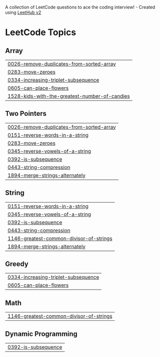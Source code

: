 A collection of LeetCode questions to ace the coding interview! - Created using [LeetHub v2](https://github.com/arunbhardwaj/LeetHub-2.0)
<!---LeetCode Topics Start-->
# LeetCode Topics
## Array
|  |
| ------- |
| [0026-remove-duplicates-from-sorted-array](https://github.com/chinmaylothe/AlgoDailyGrind/tree/master/0026-remove-duplicates-from-sorted-array) |
| [0283-move-zeroes](https://github.com/chinmaylothe/AlgoDailyGrind/tree/master/0283-move-zeroes) |
| [0334-increasing-triplet-subsequence](https://github.com/chinmaylothe/AlgoDailyGrind/tree/master/0334-increasing-triplet-subsequence) |
| [0605-can-place-flowers](https://github.com/chinmaylothe/AlgoDailyGrind/tree/master/0605-can-place-flowers) |
| [1528-kids-with-the-greatest-number-of-candies](https://github.com/chinmaylothe/AlgoDailyGrind/tree/master/1528-kids-with-the-greatest-number-of-candies) |
## Two Pointers
|  |
| ------- |
| [0026-remove-duplicates-from-sorted-array](https://github.com/chinmaylothe/AlgoDailyGrind/tree/master/0026-remove-duplicates-from-sorted-array) |
| [0151-reverse-words-in-a-string](https://github.com/chinmaylothe/AlgoDailyGrind/tree/master/0151-reverse-words-in-a-string) |
| [0283-move-zeroes](https://github.com/chinmaylothe/AlgoDailyGrind/tree/master/0283-move-zeroes) |
| [0345-reverse-vowels-of-a-string](https://github.com/chinmaylothe/AlgoDailyGrind/tree/master/0345-reverse-vowels-of-a-string) |
| [0392-is-subsequence](https://github.com/chinmaylothe/AlgoDailyGrind/tree/master/0392-is-subsequence) |
| [0443-string-compression](https://github.com/chinmaylothe/AlgoDailyGrind/tree/master/0443-string-compression) |
| [1894-merge-strings-alternately](https://github.com/chinmaylothe/AlgoDailyGrind/tree/master/1894-merge-strings-alternately) |
## String
|  |
| ------- |
| [0151-reverse-words-in-a-string](https://github.com/chinmaylothe/AlgoDailyGrind/tree/master/0151-reverse-words-in-a-string) |
| [0345-reverse-vowels-of-a-string](https://github.com/chinmaylothe/AlgoDailyGrind/tree/master/0345-reverse-vowels-of-a-string) |
| [0392-is-subsequence](https://github.com/chinmaylothe/AlgoDailyGrind/tree/master/0392-is-subsequence) |
| [0443-string-compression](https://github.com/chinmaylothe/AlgoDailyGrind/tree/master/0443-string-compression) |
| [1146-greatest-common-divisor-of-strings](https://github.com/chinmaylothe/AlgoDailyGrind/tree/master/1146-greatest-common-divisor-of-strings) |
| [1894-merge-strings-alternately](https://github.com/chinmaylothe/AlgoDailyGrind/tree/master/1894-merge-strings-alternately) |
## Greedy
|  |
| ------- |
| [0334-increasing-triplet-subsequence](https://github.com/chinmaylothe/AlgoDailyGrind/tree/master/0334-increasing-triplet-subsequence) |
| [0605-can-place-flowers](https://github.com/chinmaylothe/AlgoDailyGrind/tree/master/0605-can-place-flowers) |
## Math
|  |
| ------- |
| [1146-greatest-common-divisor-of-strings](https://github.com/chinmaylothe/AlgoDailyGrind/tree/master/1146-greatest-common-divisor-of-strings) |
## Dynamic Programming
|  |
| ------- |
| [0392-is-subsequence](https://github.com/chinmaylothe/AlgoDailyGrind/tree/master/0392-is-subsequence) |
<!---LeetCode Topics End-->